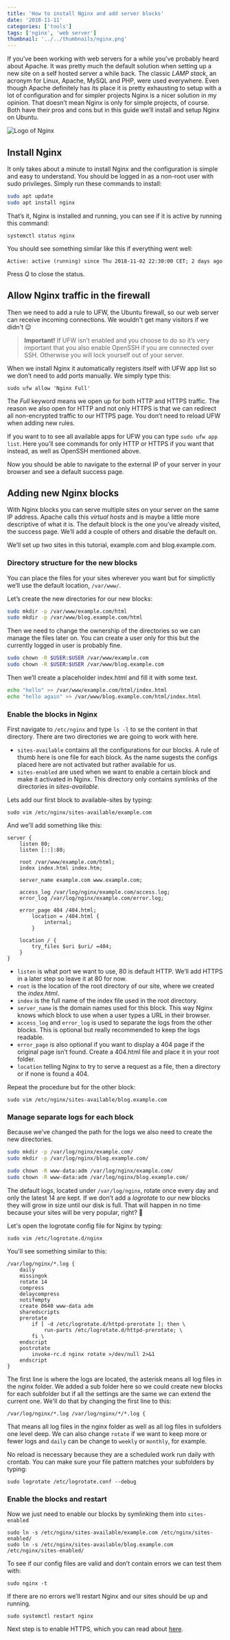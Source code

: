 ```yaml
---
title: 'How to install Nginx and add server blocks'
date: '2018-11-11'
categories: ['tools']
tags: ['nginx', 'web server']
thumbnail: '../../thumbnails/nginx.png'
---
```


If you’ve been working with web servers for a while you’ve probably heard about Apache. It was pretty much the default solution when setting up a new site on a self hosted server a while back. The classic *LAMP stack*, an acronym for Linux, Apache, MySQL and PHP, were used everywhere. Even though Apache definitely has its place it is pretty exhausting to setup with a lot of configuration and for simpler projects Nginx is a nicer solution in my opinion. That doesn’t mean Nginx is only for simple projects, of course. Both have their pros and cons but in this guide we’ll install and setup Nginx on Ubuntu.

![Logo of Nginx](./nginx.svg)


## Install Nginx

It only takes about a minute to install Nginx and the configuration is simple and easy to understand. You should be logged in as a non-root user with sudo privileges. Simply run these commands to install:

```bash
sudo apt update
sudo apt install nginx
```

That’s it, Nginx is installed and running, you can see if it is active by running this command:

`systemctl status nginx`

You should see something similar like this if everything went well:

`Active: active (running) since Thu 2018-11-02 22:30:00 CET; 2 days ago`

Press *Q* to close the status.

## Allow Nginx traffic in the firewall

Then we need to add a rule to UFW, the Ubuntu firewall, so our web server can receive incoming connections. We wouldn't get many visitors if we didn't 😉 

> **Important!** If UFW isn’t enabled and you choose to do so it’s very important that you also enable OpenSSH if you are connected over SSH. Otherwise you will lock yourself out of your server.

When we install Nginx it automatically registers itself with UFW app list so we don’t need to add ports manually. We simply type this:

`sudo ufw allow 'Nginx Full'`

The *Full* keyword means we open up for both HTTP and HTTPS traffic. The reason we also open for HTTP and not only HTTPS is that we can redirect all non-encrypted traffic to our HTTPS page. You don’t need to reload UFW when adding new rules.

If you want to to see all available apps for UFW you can type `sudo ufw app list`. Here you’ll see commands for only HTTP or HTTPS if you want that instead, as well as OpenSSH mentioned above.

Now you should be able to navigate to the external IP of your server in your browser and see a default success page.

## Adding new Nginx blocks

With Nginx blocks you can serve multiple sites on your server on the same IP address. Apache calls this *virtual hosts* and is maybe a little more descriptive of what it is. The default block is the one you’ve already visited, the success page. We’ll add a couple of others and disable the default on.

We’ll set up two sites in this tutorial, example.com and blog.example.com.

### Directory structure for the new blocks

You can place the files for your sites wherever you want but for simplictly we’ll use the default location, `/var/www/`.

Let’s create the new directories for our new blocks:

```bash
sudo mkdir -p /var/www/example.com/html
sudo mkdir -p /var/www/blog.example.com/html
```

Then we need to change the ownership of the directories so we can manage the files later on. You can create a user only for this but the currently logged in user is probably fine.

```bash
sudo chown -R $USER:$USER /var/www/example.com
sudo chown -R $USER:$USER /var/www/blog.example.com
```

Then we’ll create a placeholder index.html and fill it with some text.

```bash
echo "hello" >> /var/www/example.com/html/index.html
echo "hello again" >> /var/www/blog.example.com/html/index.html
```

### Enable the blocks in Nginx

First navigate to `/etc/nginx` and type `ls -l` to se the content in that directory. There are two directories we are going to work with here.

* `sites-available` contains all the configurations for our blocks. A rule of thumb here is one file for each block. As the name sugests the configs placed here are not activated but rather available for us.
* `sites-enabled` are used when we want to enable a certain block and make it activated in Nginx. This directory only contains symlinks of the directories in *sites-available*.

Lets add our first block to available-sites by typing:

`sudo vim /etc/nginx/sites-available/example.com`

And we'll add something like this:

```nginx
server {
    listen 80;
    listen [::]:80;

    root /var/www/example.com/html;
    index index.html index.htm;

    server_name example.com www.example.com;

    access_log /var/log/nginx/example.com/access.log;
    error_log /var/log/nginx/example.com/error.log;

    error_page 404 /404.html;
        location = /404.html {
            internal;
        }

    location / {
        try_files $uri $uri/ =404;
    }
}
```

* `listen` is what port we want to use, 80 is default HTTP. We’ll add HTTPS in a later step so leave it at 80 for now.
* `root` is the location of the root directory of our site, where we created the *index.html*.
* `index` is the full name of the index file used in the root directory.
* `server_name` is the domain names used for this block. This way Nginx knows which block to use when a user types a URL in their browser. 
* `access_log` and `error_log` is used to separate the logs from the other blocks. This is optional but really recommended to keep the logs readable.
* `error_page` is also optional if you want to display a 404 page if the original page isn’t found. Create a 404.html file and place it in your root folder.
* `location` telling Nginx to try to serve a request as a file, then a directory or if none is found a 404.

Repeat the procedure but for the other block:

`sudo vim /etc/nginx/sites-available/blog.example.com`

### Manage separate logs for each block

Because we’ve changed the path for the logs we also need to create the new directories. 

```bash
sudo mkdir -p /var/log/nginx/example.com/
sudo mkdir -p /var/log/nginx/blog.example.com/

sudo chown -R www-data:adm /var/log/nginx/example.com/
sudo chown -R www-data:adm /var/log/nginx/blog.example.com/
```

The default logs, located under `/var/log/nginx`, rotate once every day and only the latest 14 are kept. If we don't add a *logrotate* to our new blocks they will grow in size until our disk is full. That will happen in no time because your sites will be very popular, right? 🤗

Let's open the logrotate config file for Nginx by typing:

`sudo vim /etc/logrotate.d/nginx`

You'll see something similar to this:

```
/var/log/nginx/*.log {
    daily
    missingok
    rotate 14
    compress
    delaycompress
    notifempty
    create 0640 www-data adm
    sharedscripts
    prerotate
        if [ -d /etc/logrotate.d/httpd-prerotate ]; then \
            run-parts /etc/logrotate.d/httpd-prerotate; \
        fi \
    endscript
    postrotate
        invoke-rc.d nginx rotate >/dev/null 2>&1
    endscript
}
```

The first line is where the logs are located, the asterisk means all log files in the nginx folder. We added a sub folder here so we could create new blocks for each subfolder but if all the settings are the same we can extend the current one. We'll do that by changing the first line to this:

`/var/log/nginx/*.log /var/log/nginx/*/*.log {`

That means all log files in the nginx folder as well as all log files in sufolders one level deep. We can also change `rotate` if we want to keep more or fewer logs and `daily` can be change to `weekly` or `monthly`, for example.

No reload is necessary because they are a scheduled work run daily with crontab. You can make sure your file pattern matches your subfolders by typing:

`sudo logrotate /etc/logrotate.conf --debug`

### Enable the blocks and restart

Now we just need to enable our blocks by symlinking them into `sites-enabled`

```shell
sudo ln -s /etc/nginx/sites-available/example.com /etc/nginx/sites-enabled/
sudo ln -s /etc/nginx/sites-available/blog.example.com /etc/nginx/sites-enabled/
```

To see if our config files are valid and don’t contain errors we can test them with:

`sudo nginx -t`

If there are no errors we’ll restart Nginx and our sites should be up and running.

`sudo systemctl restart nginx`

Next step is to enable HTTPS, which you can read about [here](/2018-11-19-add-https-to-nginx-blocks-with-lets-encrypt).
